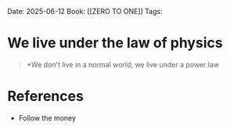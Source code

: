 Date: 2025-06-12
Book: [[ZERO TO ONE]]
Tags: 

# We live under the law of physics

>*We don't live in a normal world; we live under a power law
# References 
- Follow the money